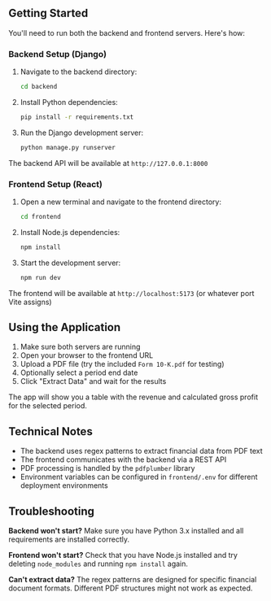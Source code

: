 ## Getting Started

You'll need to run both the backend and frontend servers. Here's how:

### Backend Setup (Django)

1. Navigate to the backend directory:

   ```bash
   cd backend
   ```

2. Install Python dependencies:

   ```bash
   pip install -r requirements.txt
   ```

3. Run the Django development server:
   ```bash
   python manage.py runserver
   ```

The backend API will be available at `http://127.0.0.1:8000`

### Frontend Setup (React)

1. Open a new terminal and navigate to the frontend directory:

   ```bash
   cd frontend
   ```

2. Install Node.js dependencies:

   ```bash
   npm install
   ```

3. Start the development server:
   ```bash
   npm run dev
   ```

The frontend will be available at `http://localhost:5173` (or whatever port Vite assigns)

## Using the Application

1. Make sure both servers are running
2. Open your browser to the frontend URL
3. Upload a PDF file (try the included `Form 10-K.pdf` for testing)
4. Optionally select a period end date
5. Click "Extract Data" and wait for the results

The app will show you a table with the revenue and calculated gross profit for the selected period.

## Technical Notes

- The backend uses regex patterns to extract financial data from PDF text
- The frontend communicates with the backend via a REST API
- PDF processing is handled by the `pdfplumber` library
- Environment variables can be configured in `frontend/.env` for different deployment environments

## Troubleshooting

**Backend won't start?** Make sure you have Python 3.x installed and all requirements are installed correctly.

**Frontend won't start?** Check that you have Node.js installed and try deleting `node_modules` and running `npm install` again.

**Can't extract data?** The regex patterns are designed for specific financial document formats. Different PDF structures might not work as expected.

